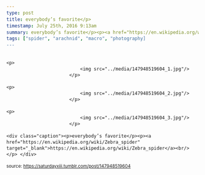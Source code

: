 ```yaml
---
type: post
title: everybody’s favorite</p>
timestamp: July 25th, 2016 9:13am
summary: everybody’s favorite</p><p><a href="https://en.wikipedia.org/wiki/Zebra_spider" target="_blank">https://en.wikipedia.org/wiki/Zebra_spider</a><br/></
tags: ["spider", "arachnid", "macro", "photography]
---
```


                
                
                
                                                                                       <p>
                               <img src="../media/147948519604_1.jpg"/>
                           </p>
                                                                                                                           <p>
                               <img src="../media/147948519604_2.jpg"/>
                           </p>
                                                                                                                           <p>
                               <img src="../media/147948519604_3.jpg"/>
                           </p>
                                                                                                                      <div class="caption"><p>everybody’s favorite</p><p><a href="https://en.wikipedia.org/wiki/Zebra_spider" target="_blank">https://en.wikipedia.org/wiki/Zebra_spider</a><br/></p> </div>
                                    
                
                
                
                
                                
<small>source: https://saturdayxiii.tumblr.com/post/147948519604</small>